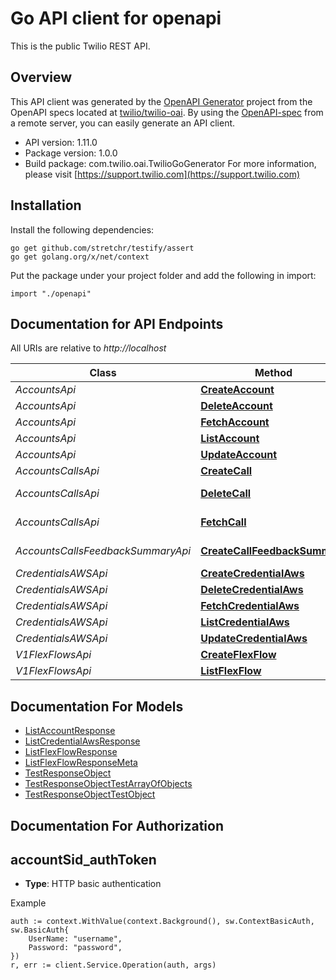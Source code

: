 # Go API client for openapi

This is the public Twilio REST API.

## Overview
This API client was generated by the [OpenAPI Generator](https://openapi-generator.tech) project from the OpenAPI specs located at [twilio/twilio-oai](https://github.com/twilio/twilio-oai/tree/main/spec).  By using the [OpenAPI-spec](https://www.openapis.org/) from a remote server, you can easily generate an API client.

- API version: 1.11.0
- Package version: 1.0.0
- Build package: com.twilio.oai.TwilioGoGenerator
For more information, please visit [https://support.twilio.com](https://support.twilio.com)

## Installation

Install the following dependencies:

```shell
go get github.com/stretchr/testify/assert
go get golang.org/x/net/context
```

Put the package under your project folder and add the following in import:

```golang
import "./openapi"
```

## Documentation for API Endpoints

All URIs are relative to *http://localhost*

Class | Method | HTTP request | Description
------------ | ------------- | ------------- | -------------
*AccountsApi* | [**CreateAccount**](docs/AccountsApi.md#createaccount) | **Post** /2010-04-01/Accounts.json | 
*AccountsApi* | [**DeleteAccount**](docs/AccountsApi.md#deleteaccount) | **Delete** /2010-04-01/Accounts/{Sid}.json | 
*AccountsApi* | [**FetchAccount**](docs/AccountsApi.md#fetchaccount) | **Get** /2010-04-01/Accounts/{Sid}.json | 
*AccountsApi* | [**ListAccount**](docs/AccountsApi.md#listaccount) | **Get** /2010-04-01/Accounts.json | 
*AccountsApi* | [**UpdateAccount**](docs/AccountsApi.md#updateaccount) | **Post** /2010-04-01/Accounts/{Sid}.json | 
*AccountsCallsApi* | [**CreateCall**](docs/AccountsCallsApi.md#createcall) | **Post** /2010-04-01/Accounts/{AccountSid}/Calls.json | 
*AccountsCallsApi* | [**DeleteCall**](docs/AccountsCallsApi.md#deletecall) | **Delete** /2010-04-01/Accounts/{AccountSid}/Calls/{TestInteger}.json | 
*AccountsCallsApi* | [**FetchCall**](docs/AccountsCallsApi.md#fetchcall) | **Get** /2010-04-01/Accounts/{AccountSid}/Calls/{TestInteger}.json | 
*AccountsCallsFeedbackSummaryApi* | [**CreateCallFeedbackSummary**](docs/AccountsCallsFeedbackSummaryApi.md#createcallfeedbacksummary) | **Post** /2010-04-01/Accounts/{AccountSid}/Calls/FeedbackSummary.json | 
*CredentialsAWSApi* | [**CreateCredentialAws**](docs/CredentialsAWSApi.md#createcredentialaws) | **Post** /v1/Credentials/AWS | 
*CredentialsAWSApi* | [**DeleteCredentialAws**](docs/CredentialsAWSApi.md#deletecredentialaws) | **Delete** /v1/Credentials/AWS/{Sid} | 
*CredentialsAWSApi* | [**FetchCredentialAws**](docs/CredentialsAWSApi.md#fetchcredentialaws) | **Get** /v1/Credentials/AWS/{Sid} | 
*CredentialsAWSApi* | [**ListCredentialAws**](docs/CredentialsAWSApi.md#listcredentialaws) | **Get** /v1/Credentials/AWS | 
*CredentialsAWSApi* | [**UpdateCredentialAws**](docs/CredentialsAWSApi.md#updatecredentialaws) | **Post** /v1/Credentials/AWS/{Sid} | 
*V1FlexFlowsApi* | [**CreateFlexFlow**](docs/V1FlexFlowsApi.md#createflexflow) | **Post** /2010-04-01/v1/FlexFlows | 
*V1FlexFlowsApi* | [**ListFlexFlow**](docs/V1FlexFlowsApi.md#listflexflow) | **Get** /2010-04-01/v1/FlexFlows | 


## Documentation For Models

 - [ListAccountResponse](docs/ListAccountResponse.md)
 - [ListCredentialAwsResponse](docs/ListCredentialAwsResponse.md)
 - [ListFlexFlowResponse](docs/ListFlexFlowResponse.md)
 - [ListFlexFlowResponseMeta](docs/ListFlexFlowResponseMeta.md)
 - [TestResponseObject](docs/TestResponseObject.md)
 - [TestResponseObjectTestArrayOfObjects](docs/TestResponseObjectTestArrayOfObjects.md)
 - [TestResponseObjectTestObject](docs/TestResponseObjectTestObject.md)


## Documentation For Authorization



## accountSid_authToken

- **Type**: HTTP basic authentication

Example

```golang
auth := context.WithValue(context.Background(), sw.ContextBasicAuth, sw.BasicAuth{
    UserName: "username",
    Password: "password",
})
r, err := client.Service.Operation(auth, args)
```

